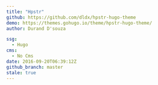 ```yaml
---
title: "Hpstr"
github: https://github.com/dldx/hpstr-hugo-theme
demo: https://themes.gohugo.io/theme/hpstr-hugo-theme/
author: Durand D'souza

ssg:
  - Hugo
cms:
  - No Cms
date: 2016-09-20T06:39:12Z
github_branch: master
stale: true
---
```

